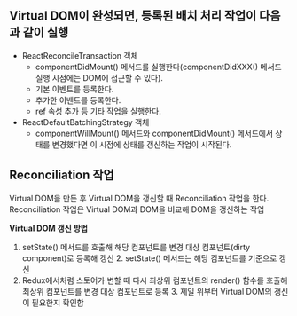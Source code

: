 
## Virtual DOM이 완성되면,  등록된 배치 처리 작업이 다음과 같이 실행
- ReactReconcileTransaction 객체 
	- componentDidMount() 메서드를 실행한다(componentDidXXX() 메서드 실행 시점에는 DOM에 접근할 수 있다).
	- 기본 이벤트를 등록한다.
	- 추가한 이벤트를 등록한다.
	- ref 속성 추가 등 기타 작업을 실행한다.
- ReactDefaultBatchingStrategy 객체 
	- componentWillMount() 메서드와 componentDidMount() 메서드에서 상태를 변경했다면 이 시점에 상태를 갱신하는 작업이 시작된다.

## Reconciliation 작업
Virtual DOM을 만든 후 Virtual DOM을 갱신할 때 Reconciliation 작업을 한다. Reconciliation 작업은 Virtual DOM과 DOM을 비교해 DOM을 갱신하는 작업

**Virtual DOM 갱신 방법**
1. setState() 메서드를 호출해 해당 컴포넌트를 변경 대상 컴포넌트(dirty component)로 등록해 갱신
	2.  setState() 메서드는 해당 컴포넌트를 기준으로 갱신
2. Redux에서처럼 스토어가 변할 때 다시 최상위 컴포넌트의 render() 함수를 호출해 최상위 컴포넌트를 변경 대상 컴포넌트로 등록
	3. 제일 위부터 Virtual DOM의 갱신이 필요한지 확인함
